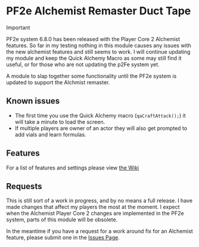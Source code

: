 # PF2e Alchemist Remaster Duct Tape

> [!IMPORTANT]
> PF2e system 6.8.0 has been released with the Player Core 2 Alchemist features. So far in my testing nothing in this module causes any issues with the new alchemist features and still seems to work. I will continue updating my module and keep the Quick Alchemy Macro as some may still find it useful, or for those who are not updating the p2Fe system yet. 

A module to slap together some functionality until the PF2e system is updated to support the Alchmist remaster.

## Known issues

- The first time you use the Quick Alchemy macro (`qaCraftAttack();`) it will take a minute to load the screen.
- If multiple players are owner of an actor they will also get prompted to add vials and learn formulas.

## Features

For a list of features and settings please view [the Wiki](https://github.com/thejoester/pf2e-alchemist-remaster-ducttape/wiki)


## Requests

This is still sort of a work in progress, and by no means a full release. I have made changes that affect my players the most at the moment. I expect when the Alchemist Player Core 2 changes are implemented in the PF2e system, parts of this module will be obsolete. 

In the meantime if you have a request for a work around fix for an Alchemist feature, please submit one in the [Issues Page](https://github.com/thejoester/pf2e-alchemist-remaster-ducttape/issues). 
